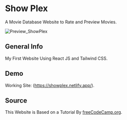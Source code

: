 # Show Plex

A Movie Database Website to Rate and Preview Movies.

![Preview_ShowPlex](https://user-images.githubusercontent.com/75238302/148725109-f09e7e02-d94b-41b5-abcf-1e1a4a7a48cb.png)

## General Info

My First Website Using React JS and Tailwind CSS.

## Demo

Working Site: (https://showplex.netlify.app/).

## Source

This Website is Based on a Tutorial By [freeCodeCamp.org](https://youtu.be/nTeuhbP7wdE).

